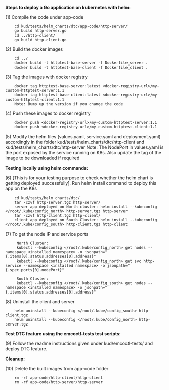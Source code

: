 **Steps to deploy a Go application on kubernetes with helm:**

(1) Compile the code under app-code
```
    cd kud/tests/helm_charts/dtc/app-code/http-server/
    go build http-server.go
    cd ../http-client/
    go build http-client.go
```

(2) Build the docker images
```
    cd ../
    docker build -t httptest-base-server -f Dockerfile_server .
    docker build -t httptest-base-client -f Dockerfile_client .
```

(3) Tag the images with docker registry
```
    docker tag httptest-base-server:latest <docker-registry-url>/my-custom-httptest-server:1.1
    docker tag httptest-base-client:latest <docker-registry-url>/my-custom-httptest-client:1.1
    Note: Bump up the version if you change the code
```

(4) Push these images to docker registry
```
    docker push <docker-registry-url>/my-custom-httptest-server:1.1
    docker push <docker-registry-url>/my-custom-httptest-client:1.1
```

(5) Modify the helm files (values.yaml, service.yaml and deployment.yaml) accordingly in the folder kud/tests/helm_charts/dtc/http-client and kud/tests/helm_charts/dtc/http-server
    Note: The NodePort in values.yaml is the port exposed by the service running on K8s. Also update the tag of the image to be downloaded if required

**Testing locally using helm commands:**

(6) [This is for your testing purpose to check whether the helm chart is getting deployed successfully]. Run helm install command to deploy this app on the K8s
```
    cd kud/tests/helm_charts/dtc/
    tar -czvf http-server.tgz http-server/
    server app deployed on North cluster: helm install --kubeconfig </root/.kube/config_north> http-server.tgz http-server
    tar -czvf http-client.tgz http-client/
    client app deployed on South Cluster: helm install --kubeconfig </root/.kube/config_south> http-client.tgz http-client
```

(7) To get the node IP and service ports
```
     North Cluster:
     kubectl --kubeconfig </root/.kube/config_north> get nodes --namespace <installed namespace> -o jsonpath="{.items[0].status.addresses[0].address}"
     kubectl --kubeconfig </root/.kube/config_north> get svc http-service --namespace <installed namespace> -o jsonpath="{.spec.ports[0].nodePort}"

     South Cluster:
     kubectl --kubeconfig </root/.kube/config_south> get nodes --namespace <installed namespace> -o jsonpath="{.items[0].status.addresses[0].address}"
```
(8)  Uninstall the client and server
```
    helm uninstall --kubeconfig </root/.kube/config_south> http-client.tgz
    helm uninstall --kubeconfig </root/.kube/config_north> http-server.tgz
```
**Test DTC feature using the emcoctl-tests test scripts:**

(9) Follow the readme instructions given under kud/emcoctl-tests/ and deploy DTC feature.

**Cleanup:**

(10) Delete the built images from app-code folder

```
    rm -rf app-code/http-client/http-client
    rm -rf app-code/http-server/http-server
```


